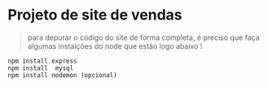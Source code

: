 # Projeto de site de vendas

>para depurar o código do site de forma completa, é preciso que faça algumas instalções do node que estão logo abaixo !

```
npm install express
npm install  mysql
npm install nodemon (opcional)
```
